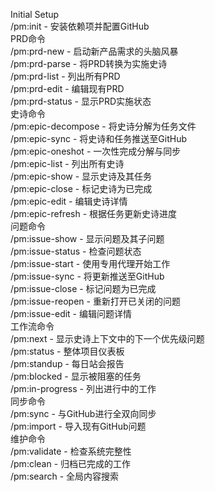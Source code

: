 Initial Setup  
/pm:init - 安装依赖项并配置GitHub  
PRD命令  
/pm:prd-new - 启动新产品需求的头脑风暴  
/pm:prd-parse - 将PRD转换为实施史诗  
/pm:prd-list - 列出所有PRD  
/pm:prd-edit - 编辑现有PRD  
/pm:prd-status - 显示PRD实施状态  
史诗命令  
/pm:epic-decompose - 将史诗分解为任务文件  
/pm:epic-sync - 将史诗和任务推送至GitHub  
/pm:epic-oneshot - 一次性完成分解与同步  
/pm:epic-list - 列出所有史诗  
/pm:epic-show - 显示史诗及其任务  
/pm:epic-close - 标记史诗为已完成  
/pm:epic-edit - 编辑史诗详情  
/pm:epic-refresh - 根据任务更新史诗进度  
问题命令  
/pm:issue-show - 显示问题及其子问题  
/pm:issue-status - 检查问题状态  
/pm:issue-start - 使用专用代理开始工作  
/pm:issue-sync - 将更新推送至GitHub  
/pm:issue-close - 标记问题为已完成  
/pm:issue-reopen - 重新打开已关闭的问题  
/pm:issue-edit - 编辑问题详情  
工作流命令  
/pm:next - 显示史诗上下文中的下一个优先级问题  
/pm:status - 整体项目仪表板  
/pm:standup - 每日站会报告  
/pm:blocked - 显示被阻塞的任务  
/pm:in-progress - 列出进行中的工作  
同步命令  
/pm:sync - 与GitHub进行全双向同步  
/pm:import - 导入现有GitHub问题  
维护命令  
/pm:validate - 检查系统完整性  
/pm:clean - 归档已完成的工作  
/pm:search - 全局内容搜索  

